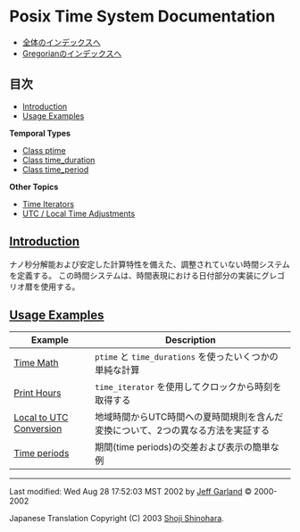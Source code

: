 # Posix Time System Documentation

- [全体のインデックスへ](../date_time.md)
- [Gregorianのインデックスへ](gregorian.md)


## 目次

- [Introduction](#introduction)
- [Usage Examples](#usage-examples)

**Temporal Types**

- [Class ptime](class_ptime.md)
- [Class time_duration](class_time_duration.md)
- [Class time_period](class_time_period.md)

**Other Topics**

- [Time Iterators](time_iterators.md)
- [UTC / Local Time Adjustments](local_time_adjust.md)


## <a name="introduction" href="#introduction">Introduction</a>
ナノ秒分解能および安定した計算特性を備えた、調整されていない時間システムを定義する。 この時間システムは、時間表現における日付部分の実装にグレゴリオ暦を使用する。


## <a name="usage-examples" href="#usage-examples">Usage Examples</a>

| Example | Description |
|---------|-------------|
| [Time Math](time_math.cpp.md)       | `ptime` と `time_durations` を使ったいくつかの単純な計算 |
| [Print Hours](print_hours.cpp.md)   | `time_iterator` を使用してクロックから時刻を取得する |
| [Local to UTC Conversion](local_utc_conversion.cpp.md) | 地域時間からUTC時間への夏時間規則を含んだ変換について、2つの異なる方法を実証する |
| [Time periods](time_periods.cpp.md) | 期間(time periods)の交差および表示の簡単な例 |


***
Last modified: Wed Aug 28 17:52:03 MST 2002 by [Jeff Garland](mailto:jeff@crystalclearsoftware.com) © 2000-2002 

Japanese Translation Copyright (C) 2003 [Shoji Shinohara](mailto:sshino@cppll.jp).

